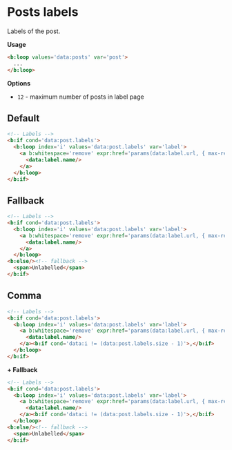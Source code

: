 <!--
@@@title:Posts labels@@@
@@@section:Snippets@@@
-->

# Posts labels

Labels of the post.

**Usage**

```html
<b:loop values='data:posts' var='post'>
  ...
</b:loop>
```

**Options**

- `12` - maximum number of posts in label page


## Default

```html
<!-- Labels -->
<b:if cond='data:post.labels'>
  <b:loop index='i' values='data:post.labels' var='label'>
    <a b:whitespace='remove' expr:href='params(data:label.url, { max-results: "12" })' expr:title='data:label.name'>
      <data:label.name/>
    </a>
  </b:loop>
</b:if>
```


## Fallback

```html
<!-- Labels -->
<b:if cond='data:post.labels'>
  <b:loop index='i' values='data:post.labels' var='label'>
    <a b:whitespace='remove' expr:href='params(data:label.url, { max-results: "12" })' expr:title='data:label.name'>
      <data:label.name/>
    </a>
  </b:loop>
<b:else/><!-- fallback -->
  <span>Unlabelled</span>
</b:if>
```


## Comma

```html
<!-- Labels -->
<b:if cond='data:post.labels'>
  <b:loop index='i' values='data:post.labels' var='label'>
    <a b:whitespace='remove' expr:href='params(data:label.url, { max-results: "12" })' expr:title='data:label.name'>
      <data:label.name/>
    </a><b:if cond='data:i != (data:post.labels.size - 1)'>,</b:if>
  </b:loop>
</b:if>
```

**+ Fallback**

```html
<!-- Labels -->
<b:if cond='data:post.labels'>
  <b:loop index='i' values='data:post.labels' var='label'>
    <a b:whitespace='remove' expr:href='params(data:label.url, { max-results: "12" })' expr:title='data:label.name'>
      <data:label.name/>
    </a><b:if cond='data:i != (data:post.labels.size - 1)'>,</b:if>
  </b:loop>
<b:else/><!-- fallback -->
  <span>Unlabelled</span>
</b:if>
```
